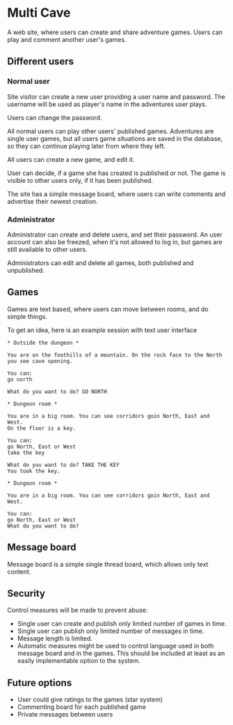 # Multi Cave
A web site, where users can create and share adventure games. Users can play and comment another user's games.

## Different users

### Normal user
Site visitor can create a new user providing a user name and password. The username will be used as player's name in the adventures user plays.

Users can change the password.

All normal users can play other users' published games. Adventures are single user games, but all users game situations are saved in the database, so they can continue playing later from where they left.

All users can create a new game, and edit it.

User can decide, if a game she has created is published or not. The game is visible to other users only, if it has been published.

The site has a simple message board, where users can write comments and advertise their newest creation.

### Administrator

Administrator can create and delete users, and set their password. An user account can also be freezed, when it's not allowed to log in, but games are still available to other users.

Administrators can edit and delete all games, both published and unpublished.

## Games
Games are text based, where users can move between rooms, and do simple things.

To get an idea, here is an example session with text user interface
```
* Outside the dungeon *

You are on the foothills of a mountain. On the rock face to the North you see cave opening.

You can:
go north

What do you want to do? GO NORTH

* Dungeon room *

You are in a big room. You can see corridors goin North, East and West.
On the floor is a key.

You can:
go North, East or West
take the key

What do you want to do? TAKE THE KEY
You took the key.

* Dungeon room *

You are in a big room. You can see corridors goin North, East and West.

You can:
go North, East or West
What do you want to do?
```

## Message board
Message board is a simple single thread board, which allows only text content.

## Security
Control measures will be made to prevent abuse:
* Single user can create and publish only limited number of games in time.
* Single user can publish only limited number of messages in time.
* Message length is limited.
* Automatic measures might be used to control language used in both message board and in the games. This should be included at least as an easily implementable option to the system.

## Future options
* User could give ratings to the games (star system)
* Commenting board for each published game
* Private messages between users
